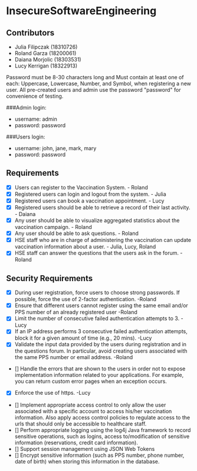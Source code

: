 # InsecureSoftwareEngineering

## Contributors
 - Julia Filipczak (18310726)
 - Roland Garza (18200061)
 - Daiana Morjolic (18303531)
 - Lucy Kerrigan (18322913)


Password must be 8-30 characters long and Must contain at least one of each: Uppercase, Lowercase, Number, and Symbol,
when registering a new user. All pre-created users and admin use the password "password" for convenience of testing.

###Admin login:
- username: admin
- password: password

###Users login:
- username: john, jane, mark, mary
- password: password

## Requirements
- [x] Users can register to the Vaccination System. - Roland
- [x] Registered users  can login and logout from the system. - Julia
- [x] Registered users can book a vaccination appointment. - Lucy
- [x] Registered users should be able to retrieve a record of their last activity. - Daiana
- [x] Any user should be able to visualize aggregated statistics about the vaccination campaign. - Roland
- [x] Any user should be able to ask questions. - Roland
- [x] HSE staff who are in charge of administering the vaccination can update vaccination information about a user. - Julia, Lucy, Roland 
- [x] HSE staff can answer the questions that the users ask in the forum. - Roland

## Security Requirements
- [x] During user registration, force users to choose strong passwords. If possible, force the use of 2-factor authentication. -Roland
- [x] Ensure that different users cannot register using the same email and/or PPS number of an already registered user -Roland
- [x] Limit the number of consecutive failed authentication attempts to 3. -Lucy
- [x] If an IP address performs 3 consecutive failed authentication attempts, block it for a given amount of time (e.g., 20 mins). -Lucy
- [x] Validate the input data provided by the users during registration and in the questions forum. In particular, avoid creating users associated with the same PPS number or email address. -Roland
- [] Handle the errors that are shown to the users in order not to expose implementation information related to your applications. For example, you can return custom error pages when an exception occurs.
- [x] Enforce the use of https. -Lucy
- [] Implement appropriate access control to only allow the user associated with a specific account to access his/her vaccination information. Also apply access control policies to regulate access to the urls that should only be accessible to healthcare staff.
- [] Perform appropriate logging using the log4j Java framework to record sensitive operations, such as logins, access to/modification of sensitive information (reservations, credit card information).
- [] Support session management using JSON Web Tokens
- [] Encrypt sensitive information (such as PPS number, phone number, date of birth) when storing this information in the database.

